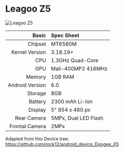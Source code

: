 Leagoo Z5
======================
![Leagoo Z5](http://miix4droid.epizy.com/wp-content/uploads/img/Leagoo-Z5.jpg)

|      Basic      |    Spec Sheet        |
|----------------:|:---------------------|
|     Chipset     | MT6580M              |
| Kernel Version  | 3.18.19+             |
|       CPU       | 1.3GHz Quad-Core     |
|       GPU       | Mali-400MP2 416MHz   |
|      Memory     | 1GB RAM              |
| Android Version | 6.0                  |
|      Storage    | 8GB                  |
|      Battery    | 2300 mAh Li-Ion      |
|      Display    | 5" 854 x 480 px      |
|    Rear Camera  | 5MPx, Dual LED Flash |
|  Frontal Camera | 2MPx                 |

Adapted from this Device tree: https://github.com/rock12/android_device_Doogee_X5
